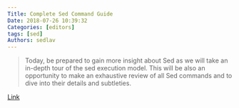 ```yaml
---
Title: Complete Sed Command Guide
Date: 2018-07-26 10:39:32
Categories: [editors]
tags: [sed]
Authors: sedlav
---
```


> Today, be prepared to gain more insight about Sed as we will take an in-depth tour of the sed execution model. This will be also an opportunity to make an exhaustive review of all Sed commands and to dive into their details and subtleties.

[Link](https://linuxhandbook.com/sed-reference-guide)
